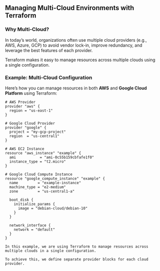 ## Managing Multi-Cloud Environments with Terraform

### Why Multi-Cloud?
In today’s world, organizations often use multiple cloud providers (e.g., AWS, Azure, GCP) to avoid vendor lock-in, improve redundancy, and leverage the best features of each provider. 

Terraform makes it easy to manage resources across multiple clouds using a single configuration.

### Example: Multi-Cloud Configuration
Here’s how you can manage resources in both **AWS** and **Google Cloud Platform** using Terraform:

```hcl
# AWS Provider
provider "aws" {
  region = "us-east-1"
}

# Google Cloud Provider
provider "google" {
  project = "my-gcp-project"
  region  = "us-central1"
}

# AWS EC2 Instance
resource "aws_instance" "example" {
  ami           = "ami-0c55b159cbfafe1f0"
  instance_type = "t2.micro"
}

# Google Cloud Compute Instance
resource "google_compute_instance" "example" {
  name         = "example-instance"
  machine_type = "e2-medium"
  zone         = "us-central1-a"

  boot_disk {
    initialize_params {
      image = "debian-cloud/debian-10"
    }
  }

  network_interface {
    network = "default"
  }
}

In this example, we are using Terraform to manage resources across multiple clouds in a single configuration.

To achieve this, we define separate provider blocks for each cloud provider.

